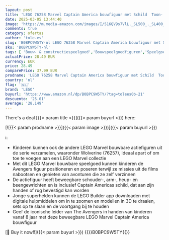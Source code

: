 ```yaml
---
layout: post
title: 'LEGO 76258 Marvel Captain America bouwfiguur met Schild  Toon- en Bouwet  Avengers Collectie  Superhelden Actiefiguur Decoratie  Verjaardagscadeau voor Kinderen  Jongens en Meisjes vanaf 8 jaar'
date: 2025-03-05 13:44:40
image: 'https://m.media-amazon.com/images/I/516QV9s7VlL._SL500_._SL400_.jpg'
comments: true
category: ofertas
author: 'tole.es'
slug: 'B0BPC9W5TY-nl LEGO 76258 Marvel Captain America bouwfiguur met Schild...'
sku: 'B0BPC9W5TY-nl'
tags: [ 'Bouw- & constructiespeelgoed','Bouwspeelgoedfiguren','Speelgoed & spellen','lego','🇳🇱', ]
actualPrice: 28.49 EUR
currency: EUR
price: 28.49
comparePrice: 37.99 EUR
prodname: 'LEGO 76258 Marvel Captain America bouwfiguur met Schild  Toon- en Bouwet  Avengers Collectie  Superhelden Actiefiguur Decoratie  Verjaardagscadeau voor Kinderen  Jongens en Meisjes vanaf 8 jaar'
country: 'nl'
flag: '🇳🇱'
brand: 'LEGO'
buyurl: 'https://www.amazon.nl/dp/B0BPC9W5TY/?tag=tolees0b-21'
descuento: '25.01'
average: '28.149'
---
```


There's a deal [{{< param title >}}]({{< param buyurl >}})  here:

[![{{< param prodname >}}]({{< param image >}})]({{< param buyurl >}})

ℹ️:

- Kinderen kunnen ook de andere LEGO Marvel bouwbare actiefiguren uit de serie verzamelen, waaronder Wolverine (76257), ideaal apart of om toe te voegen aan een LEGO Marvel collectie
- Met dit LEGO Marvel bouwbare speelgoed kunnen kinderen de Avengers figuur positioneren en poseren terwijl ze missies uit de films nabootsen en genieten van avonturen die ze zelf verzinnen
- De actiefiguur heeft beweegbare schouder-, arm-, heup- en beengewrichten en is inclusief Captain Americas schild, dat aan zijn handen of rug bevestigd kan worden
- Jonge superhelden kunnen de LEGO Builder app downloaden met digitale hulpmiddelen om in te zoomen en modellen in 3D te draaien, sets op te slaan en de voortgang bij te houden
- Geef de iconische leider van The Avengers in handen van kinderen vanaf 8 jaar met deze beweegbare LEGO Marvel Captain America bouwfiguur

[🛒 Buy it now!!]({{< param buyurl >}})
{{<world>}}B0BPC9W5TY{{</world>}}

